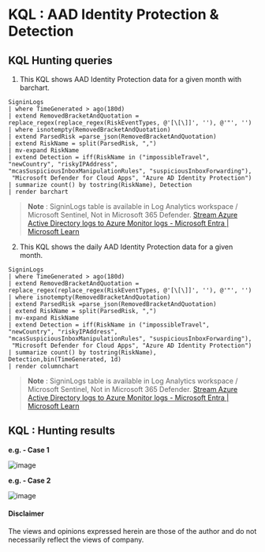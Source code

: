 # KQL : AAD Identity Protection & Detection

## KQL Hunting queries
1. This KQL shows AAD Identity Protection data for a given month with barchart.
```kql
SigninLogs
| where TimeGenerated > ago(180d)
| extend RemovedBracketAndQuotation = replace_regex(replace_regex(RiskEventTypes, @'[\[\]]', ''), @'"', '')
| where isnotempty(RemovedBracketAndQuotation)
| extend ParsedRisk =parse_json(RemovedBracketAndQuotation)
| extend RiskName = split(ParsedRisk, ",")
| mv-expand RiskName
| extend Detection = iff(RiskName in ("impossibleTravel", "newCountry", "riskyIPAddress", "mcasSuspiciousInboxManipulationRules", "suspiciousInboxForwarding"),
 "Microsoft Defender for Cloud Apps", "Azure AD Identity Protection")
| summarize count() by tostring(RiskName), Detection
| render barchart 
```
> **Note** : 
> SigninLogs table is available in Log Analytics workspace / Microsoft Sentinel, Not in Microsoft 365 Defender. 
> [Stream Azure Active Directory logs to Azure Monitor logs - Microsoft Entra | Microsoft Learn](https://learn.microsoft.com/en-us/azure/active-directory/reports-monitoring/howto-integrate-activity-logs-with-log-analytics)


2. This KQL shows the daily AAD Identity Protection data for a given month.
```kql
SigninLogs
| where TimeGenerated > ago(180d)
| extend RemovedBracketAndQuotation = replace_regex(replace_regex(RiskEventTypes, @'[\[\]]', ''), @'"', '')
| where isnotempty(RemovedBracketAndQuotation)
| extend ParsedRisk =parse_json(RemovedBracketAndQuotation)
| extend RiskName = split(ParsedRisk, ",")
| mv-expand RiskName
| extend Detection = iff(RiskName in ("impossibleTravel", "newCountry", "riskyIPAddress", "mcasSuspiciousInboxManipulationRules", "suspiciousInboxForwarding"),
 "Microsoft Defender for Cloud Apps", "Azure AD Identity Protection")
| summarize count() by tostring(RiskName), Detection,bin(TimeGenerated, 1d)
| render columnchart 
```
> **Note** : 
> SigninLogs table is available in Log Analytics workspace / Microsoft Sentinel, Not in Microsoft 365 Defender. 
> [Stream Azure Active Directory logs to Azure Monitor logs - Microsoft Entra | Microsoft Learn](https://learn.microsoft.com/en-us/azure/active-directory/reports-monitoring/howto-integrate-activity-logs-with-log-analytics)

## KQL : Hunting results
**e.g. - Case 1**

![image](https://user-images.githubusercontent.com/120234772/225237878-cc8cd3e2-8d4f-4c16-b6aa-16a3148cb4f4.png)

**e.g. - Case 2**

![image](https://user-images.githubusercontent.com/120234772/225238025-737af0f3-2a81-47b4-b59f-ef98eb3d6cc4.png)

#### Disclaimer
The views and opinions expressed herein are those of the author and do not necessarily reflect the views of company.
